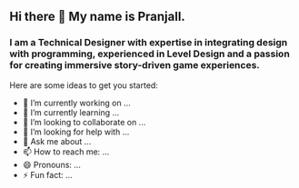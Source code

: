 ## Hi there 👋 My name is **Pranjall**. 

### I am a Technical Designer with expertise in integrating design with programming, experienced in Level Design and a passion for creating immersive story-driven game experiences. 

Here are some ideas to get you started:

- 🔭 I’m currently working on ...
- 🌱 I’m currently learning ...
- 👯 I’m looking to collaborate on ...
- 🤔 I’m looking for help with ...
- 💬 Ask me about ...
- 📫 How to reach me: ...
- 😄 Pronouns: ...
- ⚡ Fun fact: ...
